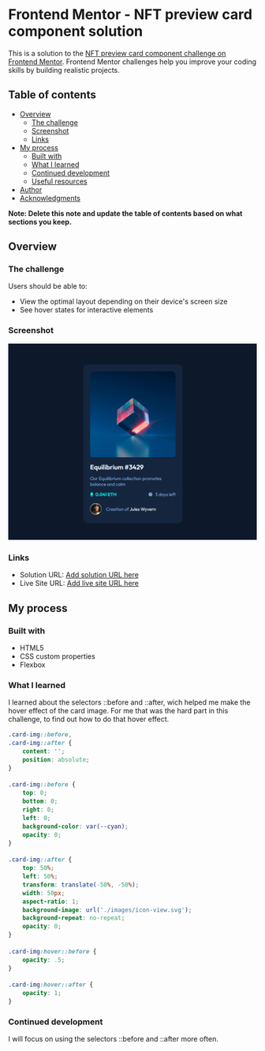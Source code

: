 # Frontend Mentor - NFT preview card component solution

This is a solution to the [NFT preview card component challenge on Frontend Mentor](https://www.frontendmentor.io/challenges/nft-preview-card-component-SbdUL_w0U). Frontend Mentor challenges help you improve your coding skills by building realistic projects. 

## Table of contents

- [Overview](#overview)
  - [The challenge](#the-challenge)
  - [Screenshot](#screenshot)
  - [Links](#links)
- [My process](#my-process)
  - [Built with](#built-with)
  - [What I learned](#what-i-learned)
  - [Continued development](#continued-development)
  - [Useful resources](#useful-resources)
- [Author](#author)
- [Acknowledgments](#acknowledgments)

**Note: Delete this note and update the table of contents based on what sections you keep.**

## Overview

### The challenge

Users should be able to:

- View the optimal layout depending on their device's screen size
- See hover states for interactive elements

### Screenshot

![](./screenshot.png)

### Links

- Solution URL: [Add solution URL here](https://your-solution-url.com)
- Live Site URL: [Add live site URL here](https://wardinul.github.io/NFT-preview-card-component/)

## My process

### Built with

- HTML5 
- CSS custom properties
- Flexbox

### What I learned

I learned about the selectors ::before and ::after, wich helped me make the hover effect of the card image. For me that was the hard part in this challenge, to find out how to do that hover effect.

```css
.card-img::before,
.card-img::after {
    content: '';
    position: absolute;
}

.card-img::before {
    top: 0;
    bottom: 0;
    right: 0;
    left: 0;
    background-color: var(--cyan);
    opacity: 0;
}

.card-img::after {
    top: 50%;
    left: 50%;
    transform: translate(-50%, -50%);
    width: 50px;
    aspect-ratio: 1;
    background-image: url('./images/icon-view.svg');
    background-repeat: no-repeat;
    opacity: 0;
}

.card-img:hover::before {
    opacity: .5;
}

.card-img:hover::after {
    opacity: 1;
}
```

### Continued development

I will focus on using the selectors ::before and ::after more often.


